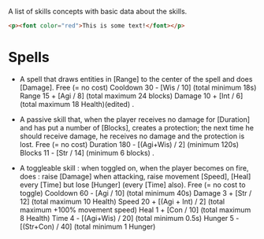 A list of skills concepts with basic data about the skills.

```html
<p><font color="red">This is some text!</font></p>
```
# Spells
+ A spell that draws entities in [Range] to the center of the spell and does [Damage]. 
       Free (= no cost)
       Cooldown 30 - [Wis / 10] (total minimum 18s) 
       Range 15 + [Agi / 8] (total maximum 24 blocks)
       Damage 10 + [Int / 6] (total maximum 18 Health)(edited)
.

+ A passive skill that, when the player receives no damage for [Duration] and has put a number of [Blocks], creates a protection; the next time he should receive damage, he receives no damage and the protection is lost.
       Free (= no cost)
       Duration 180 - [(Agi+Wis) / 2] (minimum 120s)
       Blocks 11 - [Str / 14] (minimum 6 blocks)
.

+ A toggleable skill : when toggled on, when the player becomes on fire, does : raise [Damage] when attacking, raise movement [Speed], [Heal] every [Time] but lose [Hunger] (every [Time] also).
       Free (= no cost to toggle)
       Cooldown 60 - [Agi / 10] (total minimum 40s)
       Damage 3 + [Str / 12] (total maximum 10 Health)
       Speed 20 + [(Agi + Int) / 2] (total maximum +100% movement speed)
       Heal 1 + [Con / 10] (total maximum 8 Health)
       Time 4 - [(Agi+Wis) / 20] (total minimum 0.5s)
       Hunger 5 - [(Str+Con) / 40] (total minimum 1 Hunger)
